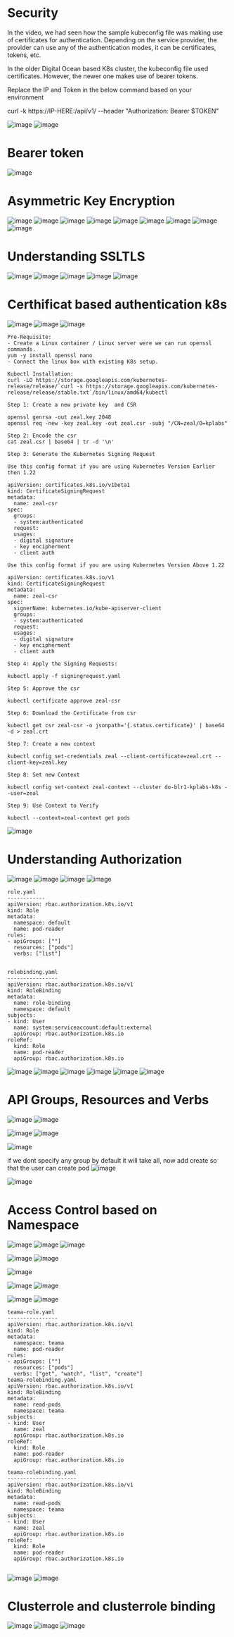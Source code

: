 Security
=========
In the video, we had seen how the sample kubeconfig file was making use of certificates for authentication. 
Depending on the service provider, the provider can use any of the authentication modes, it can be certificates, tokens, etc.

In the older Digital Ocean based K8s cluster, the kubeconfig file used certificates. However, the newer one makes use of bearer tokens.

Replace the IP and Token in the below command based on your environment

curl -k https://IP-HERE:/api/v1/ --header "Authorization: Bearer $TOKEN" 


![image](https://user-images.githubusercontent.com/53966749/200806929-8ca11fa3-6935-4a7e-b505-1f193909642a.png)
![image](https://user-images.githubusercontent.com/53966749/200807083-e7439f5c-dd57-42b2-bf6b-48226ab0ed34.png)

Bearer token
=============
![image](https://user-images.githubusercontent.com/53966749/200813255-2ad4c798-f0ed-4f43-a870-26be5885e39d.png)

 Asymmetric Key Encryption
 ==========================
 ![image](https://user-images.githubusercontent.com/53966749/200815087-83ec9beb-9613-41c1-be71-defb0d32a2c5.png)
![image](https://user-images.githubusercontent.com/53966749/200815386-c4539d73-5a06-4443-bcb6-9a7ce9c49a42.png)
![image](https://user-images.githubusercontent.com/53966749/200815545-a8c3aa83-d387-4c2a-bc17-a4b7032ac730.png)
 ![image](https://user-images.githubusercontent.com/53966749/200815917-156f1c19-9a5e-49d9-9eb1-633eb4d42820.png)
![image](https://user-images.githubusercontent.com/53966749/200816216-f29e28be-070e-48b2-a82a-3b5a7fcc6dbd.png)
![image](https://user-images.githubusercontent.com/53966749/200816278-5ada4487-d8df-4de4-b82d-04dc3f253dcb.png)
![image](https://user-images.githubusercontent.com/53966749/200816436-99469c17-43c5-43c3-b0f7-2e5fe43a9d72.png)
![image](https://user-images.githubusercontent.com/53966749/200816968-23f96f9f-bc1b-4d89-8e69-4b7fcfde5021.png)
![image](https://user-images.githubusercontent.com/53966749/200817069-94298ac4-f5ad-407a-8048-cf8c56b27193.png)


Understanding SSLTLS
=======================
![image](https://user-images.githubusercontent.com/53966749/200817376-ce617ccc-bd6e-421a-abb2-ad74791957d0.png)
![image](https://user-images.githubusercontent.com/53966749/200817823-34703130-9c8f-4019-95e5-1afc994e627a.png)
![image](https://user-images.githubusercontent.com/53966749/200818115-c67e96ba-5580-4e70-b832-9a369dda538a.png)
![image](https://user-images.githubusercontent.com/53966749/200818332-80e35029-0faf-4bb1-9cc6-63fe46fc1760.png)
![image](https://user-images.githubusercontent.com/53966749/200819234-bdf9eea3-66d1-443d-8545-4478b4ccdf12.png)

Certhificat based authentication k8s
===================================

![image](https://user-images.githubusercontent.com/53966749/200819483-bac11423-96f9-40a8-8d0a-2c2b168c2d1f.png)
![image](https://user-images.githubusercontent.com/53966749/200819815-814ff3e3-6966-4846-b7b6-1660025e21cf.png)
![image](https://user-images.githubusercontent.com/53966749/200819876-2fba9fe1-c404-4ac4-9495-392d24683f97.png)

```
Pre-Requisite:
- Create a Linux container / Linux server were we can run openssl commands.
yum -y install openssl nano
- Connect the linux box with existing K8s setup.

Kubectl Installation:
curl -LO https://storage.googleapis.com/kubernetes-release/release/`curl -s https://storage.googleapis.com/kubernetes-release/release/stable.txt`/bin/linux/amd64/kubectl

Step 1: Create a new private key  and CSR

openssl genrsa -out zeal.key 2048
openssl req -new -key zeal.key -out zeal.csr -subj "/CN=zeal/O=kplabs"

Step 2: Encode the csr
cat zeal.csr | base64 | tr -d '\n'

Step 3: Generate the Kubernetes Signing Request 

Use this config format if you are using Kubernetes Version Earlier then 1.22

apiVersion: certificates.k8s.io/v1beta1
kind: CertificateSigningRequest
metadata:
  name: zeal-csr
spec:
  groups:
  - system:authenticated
  request: 
  usages:
  - digital signature
  - key encipherment
  - client auth

Use this config format if you are using Kubernetes Version Above 1.22

apiVersion: certificates.k8s.io/v1
kind: CertificateSigningRequest
metadata:
  name: zeal-csr
spec:
  signerName: kubernetes.io/kube-apiserver-client
  groups:
  - system:authenticated
  request: 
  usages:
  - digital signature
  - key encipherment
  - client auth

Step 4: Apply the Signing Requests:

kubectl apply -f signingrequest.yaml

Step 5: Approve the csr

kubectl certificate approve zeal-csr

Step 6: Download the Certificate from csr

kubectl get csr zeal-csr -o jsonpath='{.status.certificate}' | base64 -d > zeal.crt

Step 7: Create a new context

kubectl config set-credentials zeal --client-certificate=zeal.crt --client-key=zeal.key

Step 8: Set new Context

kubectl config set-context zeal-context --cluster do-blr1-kplabs-k8s --user=zeal

Step 9: Use Context to Verify

kubectl --context=zeal-context get pods

```

![image](https://user-images.githubusercontent.com/53966749/200822369-d1b1b1af-1c7e-4b0b-b392-5473e141eab2.png)

Understanding Authorization
==========================

![image](https://user-images.githubusercontent.com/53966749/200823226-4e43c370-112c-40a7-bc26-b6e4424ebc58.png)
![image](https://user-images.githubusercontent.com/53966749/200823431-27dd279e-3c1f-44ee-8dcb-f60805671f3d.png)
![image](https://user-images.githubusercontent.com/53966749/200823905-dc907681-1ca6-4e41-ae9d-d0d08d5fd028.png)
![image](https://user-images.githubusercontent.com/53966749/200824067-1305c314-5a98-4927-ac2e-436e1f25fe36.png)
```
role.yaml
------------
apiVersion: rbac.authorization.k8s.io/v1
kind: Role
metadata:
  namespace: default
  name: pod-reader
rules:
- apiGroups: [""]
  resources: ["pods"]
  verbs: ["list"]


rolebinding.yaml
----------------
apiVersion: rbac.authorization.k8s.io/v1
kind: RoleBinding
metadata:
  name: role-binding
  namespace: default
subjects:
- kind: User
  name: system:serviceaccount:default:external
  apiGroup: rbac.authorization.k8s.io
roleRef:
  kind: Role
  name: pod-reader
  apiGroup: rbac.authorization.k8s.io
 ``` 
 ![image](https://user-images.githubusercontent.com/53966749/200824934-0f22f6bc-d5be-4f4e-9805-30b0010131c7.png)
 ![image](https://user-images.githubusercontent.com/53966749/200825018-26ee0807-fe96-4151-b315-d9579837d2d0.png)
![image](https://user-images.githubusercontent.com/53966749/200825101-d7056e9c-14b7-4cec-9cd4-fd70eb4f9c13.png)
![image](https://user-images.githubusercontent.com/53966749/200825157-540de927-792a-43c9-b408-aee7016aebce.png)
![image](https://user-images.githubusercontent.com/53966749/200825225-a6f34e3c-8594-4be6-9143-fb39ba948efb.png)
![image](https://user-images.githubusercontent.com/53966749/200825269-5941d0fc-a43c-4a72-aa29-7b92ca362958.png)

API Groups, Resources and Verbs
===============================
![image](https://user-images.githubusercontent.com/53966749/200826047-5fa44f99-2028-4749-8743-9dba9c9455be.png)
![image](https://user-images.githubusercontent.com/53966749/200827697-484fb5c9-0acf-4405-b41d-c6c22a0efc50.png)

![image](https://user-images.githubusercontent.com/53966749/200827135-b87abc2b-a9f0-4a34-a686-30105305656a.png)
![image](https://user-images.githubusercontent.com/53966749/200828010-80c4f550-fad9-4920-b5b3-cb25c610c4ac.png)

![image](https://user-images.githubusercontent.com/53966749/200827777-d89af18f-9735-48c1-93c5-535d3dd45669.png)

if we dont specify any group by default it will take all, now add create so that the user can create pod
![image](https://user-images.githubusercontent.com/53966749/200828342-dd73a628-f8d7-4883-86ea-fb5d59a7c955.png)

![image](https://user-images.githubusercontent.com/53966749/200828666-0b4c9b4c-c1f4-417c-9c30-c155694e9926.png)


Access Control based on Namespace
================================= 
![image](https://user-images.githubusercontent.com/53966749/200840881-1d46bade-cc89-4cb1-ae16-ff2a4f83296c.png)
![image](https://user-images.githubusercontent.com/53966749/200840958-58b3dde5-7542-45fc-8398-f0bde80e60cc.png)
![image](https://user-images.githubusercontent.com/53966749/200843024-f6b4fe8f-a441-4df3-b860-e853bda6a236.png)

![image](https://user-images.githubusercontent.com/53966749/200843222-68f17616-beb6-4840-8faf-662cab9b3a16.png)
![image](https://user-images.githubusercontent.com/53966749/200843333-38be9296-a447-43cd-b988-e7d5ba7b0679.png)

![image](https://user-images.githubusercontent.com/53966749/200843891-f04359dc-a1c6-4e51-bb70-2b133a1df1fe.png)

![image](https://user-images.githubusercontent.com/53966749/200844283-f503cb17-168b-484a-a760-07e7f769b2e9.png)
![image](https://user-images.githubusercontent.com/53966749/200844355-aa07c7fb-d234-4303-b415-a21e2d98dd13.png)

![image](https://user-images.githubusercontent.com/53966749/200844667-4ec5e619-61eb-4119-aa24-3c6499b57a1e.png)
![image](https://user-images.githubusercontent.com/53966749/200844727-e67928e5-0de0-48d4-b131-235614a93eef.png)

```
teama-role.yaml
----------------
apiVersion: rbac.authorization.k8s.io/v1
kind: Role
metadata:
  namespace: teama
  name: pod-reader
rules:
- apiGroups: [""]
  resources: ["pods"]
  verbs: ["get", "watch", "list", "create"]
teama-rolebinding.yaml
apiVersion: rbac.authorization.k8s.io/v1
kind: RoleBinding
metadata:
  name: read-pods
  namespace: teama
subjects:
- kind: User
  name: zeal
  apiGroup: rbac.authorization.k8s.io
roleRef:
  kind: Role
  name: pod-reader
  apiGroup: rbac.authorization.k8s.io
  
teama-rolebinding.yaml
----------------------
apiVersion: rbac.authorization.k8s.io/v1
kind: RoleBinding
metadata:
  name: read-pods
  namespace: teama
subjects:
- kind: User
  name: zeal
  apiGroup: rbac.authorization.k8s.io
roleRef:
  kind: Role
  name: pod-reader
  apiGroup: rbac.authorization.k8s.io
  
```

![image](https://user-images.githubusercontent.com/53966749/200841998-f1f0b48e-6b36-40ef-9744-a2aa56ebbb08.png)
![image](https://user-images.githubusercontent.com/53966749/200845841-3e191ac4-4074-42cf-9050-fad5fa18a2f3.png)


Clusterrole and clusterrole binding
====================================
![image](https://user-images.githubusercontent.com/53966749/200847442-5bb99b5e-f037-490e-ace1-2eeeecce3e85.png)
![image](https://user-images.githubusercontent.com/53966749/200848008-5337a08b-222f-4cd7-ac1b-875fb2816b01.png)
![image](https://user-images.githubusercontent.com/53966749/200848065-3be20da6-96da-48fe-b096-00f6dac3874c.png)

